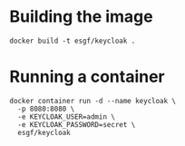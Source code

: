 # Building the image

```docker build -t esgf/keycloak .```

# Running a container

```
docker container run -d --name keycloak \
  -p 8080:8080 \
  -e KEYCLOAK_USER=admin \
  -e KEYCLOAK_PASSWORD=secret \
  esgf/keycloak
```
